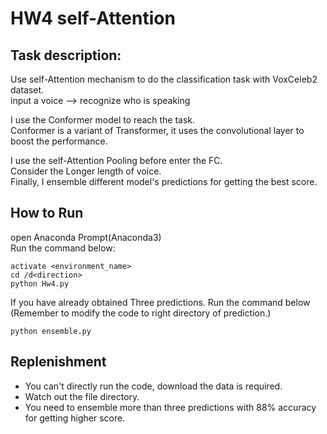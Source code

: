 # HW4 self-Attention 
## Task description:
Use self-Attention mechanism to do the classification task with VoxCeleb2 dataset. <br>
input a voice --> recognize who is speaking

I use the Conformer model to reach the task.<br>
Conformer is a variant of Transformer, it uses the convolutional layer to boost the performance.<br>

I use the self-Attention Pooling before enter the FC.<br>
Consider the Longer length of voice.<br>
Finally, I ensemble different model's predictions for getting the best score.

## How to Run
open Anaconda Prompt(Anaconda3)<br>
Run the command below:
```
activate <environment_name>
cd /d<direction>
python Hw4.py
```
If you have already obtained Three predictions.
Run the command below<br>
(Remember to modify the code to right directory of prediction.)
```
python ensemble.py
```
## Replenishment
* You can't directly run the code, download the data is required.
* Watch out the file directory.
* You need to ensemble more than three predictions with 88% accuracy for getting higher score.


